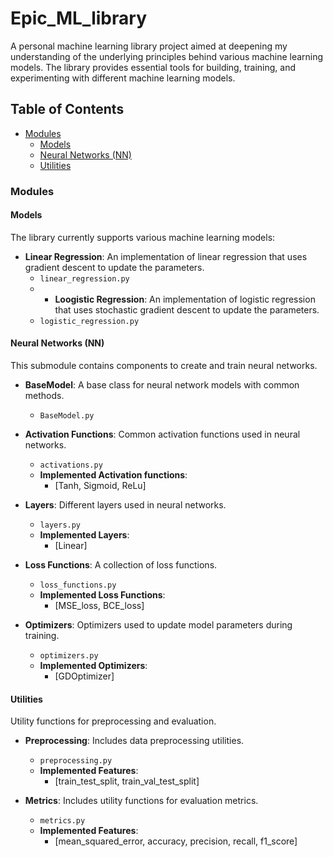 # Epic_ML_library

A personal machine learning library project aimed at deepening my understanding of the underlying principles behind various machine learning models. The library provides essential tools for building, training, and experimenting with different machine learning models.

## Table of Contents

- [Modules](#modules)
  - [Models](#models)
  - [Neural Networks (NN)](#neural-networks-nn)
  - [Utilities](#utilities)

### Modules

#### Models

The library currently supports various machine learning models:

- **Linear Regression**: An implementation of linear regression that uses gradient descent to update the parameters.
  - `linear_regression.py`
  - - **Loogistic Regression**: An implementation of logistic regression that uses stochastic gradient descent to update the parameters.
  - `logistic_regression.py`

#### Neural Networks (NN)

This submodule contains components to create and train neural networks.

- **BaseModel**: A base class for neural network models with common methods.
  - `BaseModel.py`

- **Activation Functions**: Common activation functions used in neural networks.
  - `activations.py`
  - **Implemented Activation functions**:
    - [Tanh, Sigmoid, ReLu]

- **Layers**: Different layers used in neural networks.
  - `layers.py`
  - **Implemented Layers**:
    - [Linear]

- **Loss Functions**: A collection of loss functions.
  - `loss_functions.py`
  - **Implemented Loss Functions**:
    - [MSE_loss, BCE_loss]

- **Optimizers**: Optimizers used to update model parameters during training.
  - `optimizers.py`
  - **Implemented Optimizers**:
    - [GDOptimizer]

#### Utilities

Utility functions for preprocessing and evaluation.

- **Preprocessing**: Includes data preprocessing utilities.
  - `preprocessing.py`
  - **Implemented Features**:
    - [train_test_split, train_val_test_split]

- **Metrics**: Includes utility functions for evaluation metrics.
  - `metrics.py`
  - **Implemented Features**:
    - [mean_squared_error, accuracy, precision, recall, f1_score]
